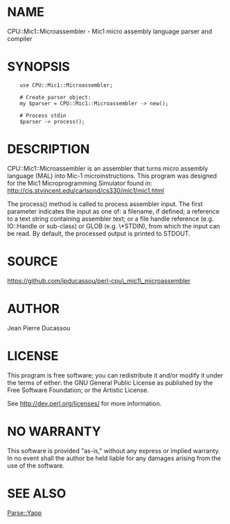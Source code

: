 # NAME

CPU::Mic1::Microassembler - Mic1 micro assembly language parser and compiler

# SYNOPSIS

        use CPU::Mic1::Microassembler;

        # Create parser object:
        my $parser = CPU::Mic1::Microassembler -> new();

        # Process stdin
        $parser -> process();

# DESCRIPTION

CPU::Mic1::Microassembler is an assembler that turns micro assembly language (MAL) into Mic-1 microinstructions.
This program was designed for the Mic1 Microprogramming Simulator found in:
http://cis.stvincent.edu/carlsond/cs330/mic1/mic1.html

The process() method is called to process assembler input. The first parameter indicates the input as one of: a filename, if defined; a reference to a text string containing assembler text; or a file handle reference (e.g. IO::Handle or sub-class) or GLOB (e.g. \\\*STDIN), from which the input can be read.
By default, the processed output is printed to STDOUT.

# SOURCE

https://github.com/jpducassou/perl-cpu\_mic1\_microassembler

# AUTHOR

Jean Pierre Ducassou

# LICENSE

This program is free software; you can redistribute it and/or modify it
under the terms of either: the GNU General Public License as published
by the Free Software Foundation; or the Artistic License.

See http://dev.perl.org/licenses/ for more information.

# NO WARRANTY

This software is provided "as-is," without any express or implied warranty. In no event shall the author be held liable for any damages arising from the use of the software.

# SEE ALSO

[Parse::Yapp](https://metacpan.org/pod/Parse::Yapp)
